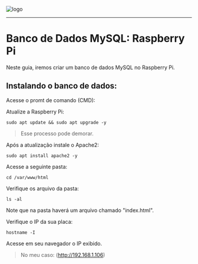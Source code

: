 ![logo](https://i.ibb.co/YthtbLh/Giifff-mid.gif)
***
# Banco de Dados MySQL: Raspberry Pi 
Neste guia, iremos criar um banco de dados MySQL no Raspberry Pi.

## Instalando o banco de dados:

Acesse o promt de comando (CMD):

Atualize a Raspberry Pi:
```CMD
sudo apt update && sudo apt upgrade -y
```
> Esse processo pode demorar.

Após a atualização instale o Apache2:
```CMD
sudo apt install apache2 -y
```

Acesse a seguinte pasta:
```CMD
cd /var/www/html
```

Verifique os arquivo da pasta:
```CMD
ls -al
```

Note que na pasta haverá um arquivo chamado "index.html".

Verifique o IP da sua placa:
```CMD
hostname -I
```

Acesse em seu navegador o IP exibido.

> No meu caso: (http://192.168.1.106)
